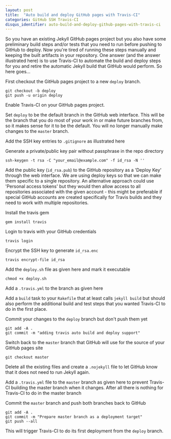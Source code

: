 ```yaml
---
layout: post
title:  "Auto build and deploy GitHub pages with Travis-CI"
categories: GitHub SSH Travis-CI
disqus_identifier: auto-build-and-deploy-github-pages-with-travis-ci
---
```


So you have an existing Jekyll GitHub pages project but you also have some preliminary build steps and/or tests that you need to run before pushing to GitHub to deploy. Now you're tired of running these steps manually and keeping the built artifacts in your repository. One answer (and the answer illustrated here) is to use Travis-CI to automate the build and deploy steps for you and retire the automatic Jekyll build that GitHub would perform. So here goes...  

First checkout the GitHub pages project to a new `deploy` branch.

```
git checkout -b deploy
git push -u origin deploy
```

Enable Travis-CI on your GitHub pages project.

Set `deploy` to be the default branch in the GitHub web interface. This will be the branch that you do most of your work in or make future branches from, so it makes sense for it to be the default. You will no longer manually make changes to the `master` branch.

Add the SSH key entries to `.gitignore` as illustrated here

<script src="https://gist.github.com/pghalliday/240fe740d523dad21d3f.js?file=gitignore.sh"></script>

Generate a private/public key pair without passphrase in the repo directory

```
ssh-keygen -t rsa -C "your_email@example.com" -f id_rsa -N ''
```

Add the public key (`id_rsa.pub`) to the GitHub repository as a 'Deploy Key' through the web interface. We are using deploy keys so that we can make them specific to a single repository. An alternative approach could use 'Personal access tokens' but they would then allow access to all repositories associated with the given account - this might be preferable if special GitHub accounts are created specifically for Travis builds and they need to work with multiple repositories.

Install the travis gem

```
gem install travis
```

Login to travis with your GitHub credentials

```
travis login
```

Encrypt the SSH key to generate `id_rsa.enc`

```
travis encrypt-file id_rsa
```

Add the `deploy.sh` file as given here and mark it executable

<script src="https://gist.github.com/pghalliday/240fe740d523dad21d3f.js?file=auto-build-and-deploy-github-pages-with-travis-ci.sh"></script>

```
chmod +x deploy.sh
```

Add a `.travis.yml` to the branch as given here

<script src="https://gist.github.com/pghalliday/240fe740d523dad21d3f.js?file=deploy.travis.yml"></script>

Add a `build` task to your `Rakefile` that at least calls `jekyll build` but should also perform the additional build and test steps that you wanted Travis-CI to do in the first place.

Commit your changes to the `deploy` branch but don't push them yet

```
git add -A .
git commit -m "adding travis auto build and deploy support"
```

Switch back to the `master` branch that GitHub will use for the source of your GitHub pages site

```
git checkout master
```

Delete all the existing files and create a `.nojekyll` file to let GitHub know that it does not need to run Jekyll again.

Add a `.travis.yml` file to the `master` branch as given here to prevent Travis-CI building the master branch when it changes. After all there is nothing for Travis-CI to do in the master branch

<script src="https://gist.github.com/pghalliday/240fe740d523dad21d3f.js?file=master.travis.yml"></script>

Commit the `master` branch and push both branches back to GitHub

```
git add -A .
git commit -m "Prepare master branch as a deployment target"
git push --all
```

This will trigger Travis-CI to do its first deployment from the `deploy` branch.

